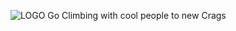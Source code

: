 ![LOGO](https://user-images.githubusercontent.com/105738004/187243434-662edc09-c676-4727-8393-c92e74ead535.svg)
Go Climbing with cool people to new Crags
